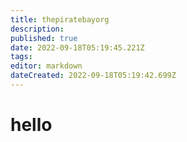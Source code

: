 ```yaml
---
title: thepiratebayorg
description: 
published: true
date: 2022-09-18T05:19:45.221Z
tags: 
editor: markdown
dateCreated: 2022-09-18T05:19:42.699Z
---
```


# hello
